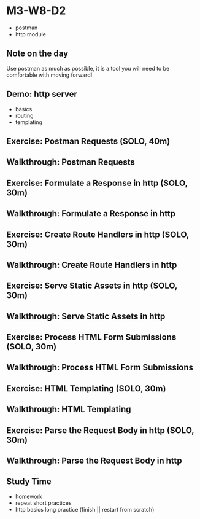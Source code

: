 # M3-W8-D2 

- postman
- http module

## Note on the day

Use postman as much as possible, it is a tool you will need to be comfortable with moving forward!

## Demo: http server

- basics
- routing
- templating

## Exercise: Postman Requests (SOLO, 40m)

## Walkthrough: Postman Requests

## Exercise: Formulate a Response in http (SOLO, 30m)

## Walkthrough: Formulate a Response in http

## Exercise: Create Route Handlers in http (SOLO, 30m)

## Walkthrough: Create Route Handlers in http

## Exercise: Serve Static Assets in http (SOLO, 30m)

## Walkthrough: Serve Static Assets in http

## Exercise: Process HTML Form Submissions (SOLO, 30m)

## Walkthrough: Process HTML Form Submissions 

## Exercise: HTML Templating (SOLO, 30m)

## Walkthrough: HTML Templating

## Exercise: Parse the Request Body in http (SOLO, 30m)

## Walkthrough: Parse the Request Body in http

## Study Time

- homework
- repeat short practices
- http basics long practice (finish || restart from scratch)

